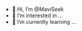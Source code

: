 - 👋 Hi, I’m @MaviSeek
- 👀 I’m interested in ...
- 🌱 I’m currently learning ...


<!---
MaviSeek/MaviSeek is a ✨ special ✨ repository because its `README.md` (this file) appears on your GitHub profile.
You can click the Preview link to take a look at your changes.
--->
